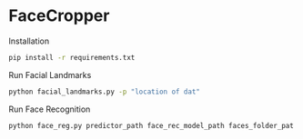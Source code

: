 # FaceCropper
Installation
```bash
pip install -r requirements.txt

``` 
Run Facial Landmarks
```bash
python facial_landmarks.py -p "location of dat"

``` 
Run Face Recognition
```bash
python face_reg.py predictor_path face_rec_model_path faces_folder_pat 

``` 

